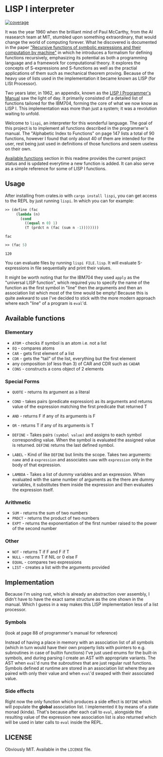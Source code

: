 # LISP I interpreter 
[![coverage](https://gitlab.com/MaksRawski/lispi/badges/main/coverage.svg)](#)

It was the year 1960 when the brilliant mind of Paul McCarthy, from the AI reasearch team at MIT, stumbled upon something extraordinary, 
that would change the world of computing forever. What he discovered is documented in the paper
["Recursive functions of symbolic expressions and their computation by machine"](https://www-formal.stanford.edu/jmc/recursive.pdf)
in which he introduces a formalism for defining functions recursively, emphasizing its potential as both a programming language and 
a framework for computational theory. It explores the concepts of S-expressions and S-functions as well as the practial applications 
of them such as mechanical theorem proving. Because of the heavy use of lists used in the implementation it became known as LISP 
(for LISt Processor).

Two years later, in 1962, an appendix, known as the 
[LISP I Programmer's Manual](https://bitsavers.org/pdf/mit/rle_lisp/LISP_I_Programmers_Manual_Mar60.pdf) saw the light of day.
It primarily consisted of a detailed list of functions tailored for the IBM704, forming the core of what we now know as LISP I.
This implementation was more than just a system; it was a revolution waiting to unfold.

Welcome to `lispi`, an interpreter for this wonderful language. The goal of this project is to implement all functions described in the programmer's manual.
The "Alphabetic Index to Functions" on page 147 lists a total of 90 functions, however I found that only about 40 of them are intended for the user,
rest being just used in definitions of those functions and seem useless on their own.

[Available functions](#available-functions) section in this readme provides the current project status and is updated
everytime a new function is added. It can also serve as a simple reference for some of LISP I functions.

## Usage
After installing from crates.io with `cargo install lispi`, you can get access to the REPL by just running `lispi`.
In which you can for example:

``` lisp
>> (define (fac 
     (lambda (n) 
       (cond 
         ((equal n 0) 1) 
         (T (prdct n (fac (sum n -1))))))))
```
```
fac
```


``` lisp
>> (fac 5)
```
```
120
```

You can evaluate files by running `lispi FILE.lisp`. It will evaluate S-expressions in file
sequentially and print their values. 

It might be worth noting that for the IBM704 they used `apply` as the "universal LISP function", which required you to 
specify the name of the function as the first symbol in "line"  then the arguments and then an association list which most of the time would be empty!
Because this is quite awkward to use I've decided to stick with the more modern approach where each "line" of a program is `eval`'d.

## Available functions
### Elementary
- `ATOM` - checks if symbol is an atom i.e. not a list
- `EQ`   - compares atoms
- `CAR`  - gets first element of a list
- `CDR`  - gets the "tail" of the list, everything but the first element
- any composition (of less than 3) of CAR and CDR such as `CADAR`
- `CONS` - constructs a cons object of 2 elements

### Special Forms
- `QUOTE` - returns its argument as a literal
- `COND`  - takes pairs (predicate expression) as its arguments and returns value of 
the expression matching the first predicate that returned T
- `AND`   - returns F if any of its arguments is F
- `OR`    - returns T if any of its arguments is T

- `DEFINE` - Takes pairs `(symbol value)` and assigns to each symbol corresponding value. 
When the symbol is evaluated the assigned value is returned. `DEFINE` returns the last defined symbol.
- `LABEL` - Kind of like `DEFINE` but limits the scope. Takes two arguments: `name` and a `expression` 
and associates `name` with `expression` only in the body of that expression.
- `LAMBDA` - Takes a list of dummy variables and an expression. 
When evaluated with the same number of arguments as the there are dummy variables,
it substitutes them inside the expression and then evaluates the expression itself.

### Arithmetic
- `SUM`    - returns the sum of two numbers
- `PRDCT`  - returns the product of two numbers
- `EXPT`   - returns the exponentiation of the first number raised to the power of the second number

### Other
- `NOT`    - returns T if F and F if T
- `NULL`   - returns T if NIL or 0 else F
- `EQUAL`  - compares two expressions
- `LIST`   - creates a list with the arguments provided

## Implementation
Because I'm using rust, which is already an abstraction over assembly, I didn't have to have the exact same structure as the one shown in the manual.
Which I guess in a way makes this LISP implementation less of a list processor. 

### Symbols
(look at page 88 of programmer's manual for reference)

Instead of having a place in memory with an association list of all symbols (which in turn would have their own property lists with pointers
to e.g. subroutines in case of builtin functions) I've just used enums for the built-in symbols, and during parsing I create an AST with appropriate variants.
The AST when `eval`'d runs the _subroutines_ that are just regular rust functions.
Symbols defined at runtime are stored in an association list where they are paired with only their value and when `eval`'d swaped with their associated value.

### Side effects
Right now the only function which produces a side effect is `DEFINE` which will populate the **global** association list.
I implemented it by means of a state monad (kinda). That's because after each call to `eval`, alongside the resulting value of the expression 
new association list is also returned which will be used in later calls to `eval` inside the REPL.

## LICENSE
Obviously MIT. Available in the `LICENSE` file.
